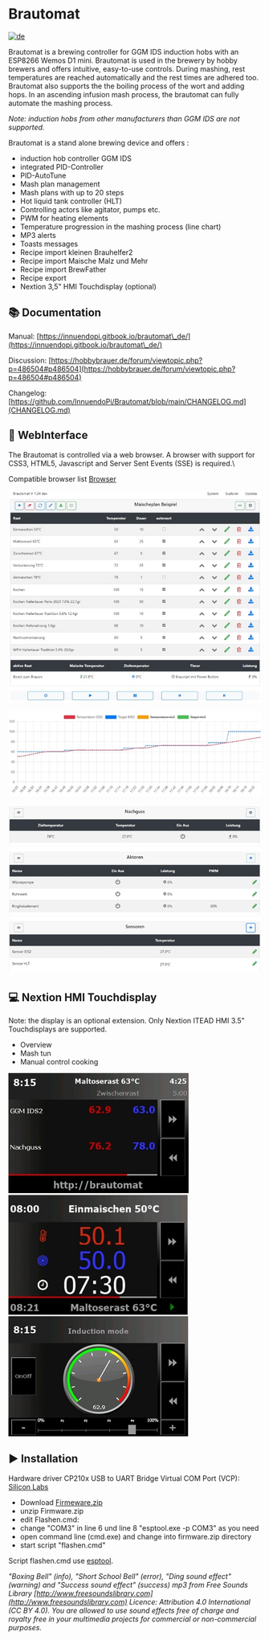 # Brautomat

[![de](https://img.shields.io/badge/lang-de-green.svg)](https://github.com/InnuendoPi/Brautomat/blob/main/README.md)

Brautomat is a brewing controller for GGM IDS induction hobs with an ESP8266 Wemos D1 mini. Brautomat is used in the brewery by hobby brewers and offers intuitive, easy-to-use controls. During mashing, rest temperatures are reached automatically and the rest times are adhered too. Brautomat also supports the the boiling process of the wort and adding hops. In an ascending infusion mash process, the brautomat can fully automate the mashing process.

 _Note: induction hobs from other manufacturers than GGM IDS are not supported._

Brautomat is a stand alone brewing device and offers :

* induction hob controller GGM IDS
* integrated PID-Controller
* PID-AutoTune
* Mash plan management
* Mash plans with up to 20 steps
* Hot liquid tank controller (HLT)
* Controlling actors like agitator, pumps etc.
* PWM for heating elements
* Temperature progression in the mashing process (line chart)
* MP3 alerts
* Toasts messages
* Recipe import kleinen Brauhelfer2
* Recipe import Maische Malz und Mehr
* Recipe import BrewFather
* Recipe export
* Nextion 3,5" HMI Touchdisplay (optional)

## 📚 Documentation

Manual: [https://innuendopi.gitbook.io/brautomat\_de/](https://innuendopi.gitbook.io/brautomat\_de/)

Discussion: [https://hobbybrauer.de/forum/viewtopic.php?p=486504#p486504](https://hobbybrauer.de/forum/viewtopic.php?p=486504#p486504)

Changelog: [https://github.com/InnuendoPi/Brautomat/blob/main/CHANGELOG.md](CHANGELOG.md)

## 📰 WebInterface

The Brautomat is controlled via a web browser. A browser with support for CSS3, HTML5, Javascript and Server Sent Events (SSE) is required.\

Compatible browser list [Browser](https://developer.mozilla.org/en-US/docs/Web/API/Server-sent_events/Using_server-sent_events#browser_compatibility)

![Startseite](/docs/img/brautomat.jpg)

![Startseite](/docs/img/IDS-AutoTune-Ziel.jpg)

![Startseite](/docs/img/brautomat-2.jpg)

## 💻 Nextion HMI Touchdisplay

Note: the display is an optional extension. Only Nextion ITEAD HMI 3.5" Touchdisplays are supported.

* Overview
* Mash tun
* Manual control cooking

![Overview](/docs/img/kettlepage-sm.jpg) ![Mash tun](/docs/img/brewpage-sm.jpg) ![Manual control](/docs/img/induction-mode-sm.jpg)

## ▶️ Installation

Hardware driver CP210x USB to UART Bridge Virtual COM Port (VCP): [Silicon Labs](https://www.silabs.com/developers/usb-to-uart-bridge-vcp-drivers?tab=downloads)

* Download [Firmeware.zip](https://github.com/InnuendoPi/Brautomat/releases/download/Release/Firmware.zip)
* unzip Firmware.zip
* edit Flashen.cmd:
* change "COM3" in line 6 und line 8 "esptool.exe -p COM3" as you need
* open command line (cmd.exe) and change into firmware.zip directory
* start script "flashen.cmd"

Script flashen.cmd use [esptool](https://github.com/espressif/esptool).

_"Boxing Bell" (info), "Short School Bell" (error), "Ding sound effect" (warning) and "Success sound effect" (success) mp3 from Free Sounds Library [http://www.freesoundslibrary.com](http://www.freesoundslibrary.com) Licence: Attribution 4.0 International (CC BY 4.0). You are allowed to use sound effects free of charge and royalty free in your multimedia projects for commercial or non-commercial purposes._
